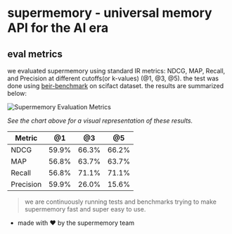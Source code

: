# supermemory - universal memory API for the AI era

## eval metrics

we evaluated supermemory using standard IR metrics: NDCG, MAP, Recall, and Precision at different cutoffs(or k-values) (@1, @3, @5). the test was done using [beir-benchmark](https://github.com/beir-cellar/beir) on scifact dataset. the results are summarized below:

![Supermemory Evaluation Metrics](https://ypazyw0thq.ufs.sh/f/38t7p527clgq1ge13YZqMy6JQjUcm5nrGbA3h7taFpvB4Nzf)

_See the chart above for a visual representation of these results._

| Metric    | @1    | @3    | @5    |
| --------- | ----- | ----- | ----- |
| NDCG      | 59.9% | 66.3% | 66.2% |
| MAP       | 56.8% | 63.7% | 63.7% |
| Recall    | 56.8% | 71.1% | 71.1% |
| Precision | 59.9% | 26.0% | 15.6% |

> we are continuously running tests and benchmarks trying to make supermemory fast and super easy to use.

- made with ❤️ by the supermemory team
